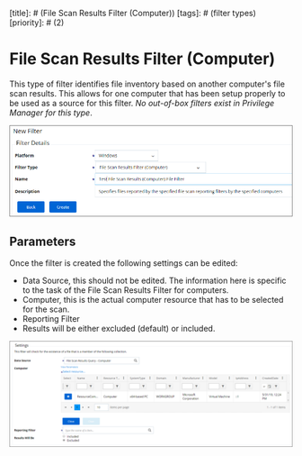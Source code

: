 [title]: # (File Scan Results Filter (Computer))
[tags]: # (filter types)
[priority]: # (2)
# File Scan Results Filter (Computer)

This type of filter identifies file inventory based on another computer's file scan results. This allows for one computer that has been setup properly to be used as a source for this filter. *No out-of-box filters exist in Privilege Manager for this type*.

![New File Scan Results filter](images/scan-results/scan-results-computer-1.png)

## Parameters

Once the filter is created the following settings can be edited:

* Data Source, this should not be edited. The information here is specific to the task of the File Scan Results Filter for computers.
* Computer, this is the actual computer resource that has to be selected for the scan.
* Reporting Filter
* Results will be either excluded (default) or included.

![Editing the File Scan Results filter for Computers](images/scan-results/scan-results-computer-2.png)
